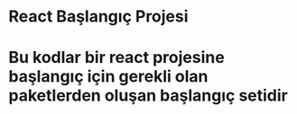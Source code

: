 # React Başlangıç Projesi

# Bu kodlar bir react projesine başlangıç için gerekli olan paketlerden oluşan başlangıç setidir
